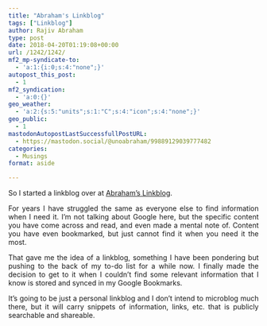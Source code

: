 ```yaml
---
title: "Abraham's Linkblog"
tags: ["Linkblog"]
author: Rajiv Abraham
type: post
date: 2018-04-20T01:19:08+00:00
url: /1242/1242/
mf2_mp-syndicate-to:
  - 'a:1:{i:0;s:4:"none";}'
autopost_this_post:
  - 1
mf2_syndication:
  - 'a:0:{}'
geo_weather:
  - 'a:2:{s:5:"units";s:1:"C";s:4:"icon";s:4:"none";}'
geo_public:
  - 1
mastodonAutopostLastSuccessfullPostURL:
  - https://mastodon.social/@unoabraham/99889129039777482
categories:
  - Musings
format: aside

---
```

<p style="text-align: justify;">
  So I started a linkblog over at <a href="https://abraham.link/" target="_blank" rel="noopener">Abraham&#8217;s Linkblog</a>.
</p>

<p style="text-align: justify;">
  For years I have struggled the same as everyone else to find information when I need it. I’m not talking about Google here, but the specific content you have come across and read, and even made a mental note of. Content you have even bookmarked, but just cannot find it when you need it the most.
</p>

<p style="text-align: justify;">
  That gave me the idea of a linkblog, something I have been pondering but pushing to the back of my to-do list for a while now. I finally made the decision to get to it when I couldn’t find some relevant information that I know is stored and synced in my Google Bookmarks.
</p>

<p style="text-align: justify;">
  It’s going to be just a personal linkblog and I don&#8217;t intend to microblog much there, but it will carry snippets of information, links, etc. that is publicly searchable and shareable.
</p>